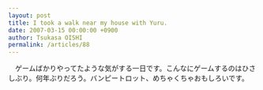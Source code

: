 ```yaml
---
layout: post
title: I took a walk near my house with Yuru.
date: 2007-03-15 00:00:00 +0900
author: Tsukasa OISHI
permalink: /articles/88
---
```



　ゲームばかりやってたような気がする一日です。こんなにゲームするのはひさしぶり。何年ぶりだろう。バンピートロット、めちゃくちゃおもしろいです。  

